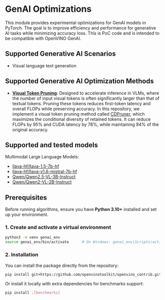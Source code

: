 # GenAI Optimizations

This module provides experimental optimizations for GenAI models in PyTorch. The goal is to improve efficiency and performance for generative AI tasks while minimizing accuracy loss. This is PoC code and is intended to be compatible with OpenVINO GenAI.

## Supported Generative AI Scenarios

- Visual language text generation

## Supported Generative AI Optimization Methods

- [**Visual Token Pruning**](./visual_token_pruning.py):
  Designed to accelerate inference in VLMs, where the number of input visual tokens is often significantly larger than that of textual tokens. Pruning these tokens reduces first-token latency and overall FLOPs while preserving accuracy. In this repository, we implement a visual token pruning method called [CDPruner](https://arxiv.org/pdf/2506.10967), which maximizes the conditional diversity of retained tokens. It can reduce FLOPs by 95% and CUDA latency by 78%, while maintaining 94% of the original accuracy.

## Supported and tested models

Multimodal Large Language Models:

- [llava-hf/llava-1.5-7b-hf](https://huggingface.co/llava-hf/llava-1.5-7b-hf)
- [llava-hf/llava-v1.6-mistral-7b-hf](https://huggingface.co/llava-hf/llava-v1.6-mistral-7b-hf)
- [Qwen/Qwen2.5-VL-3B-Instruct](https://huggingface.co/Qwen/Qwen2.5-VL-3B-Instruct)
- [Qwen/Qwen2-VL-2B-Instruct](https://huggingface.co/Qwen/Qwen2-VL-2B-Instruct)

## Prerequisites

Before running algorithms, ensure you have **Python 3.10+** installed and set up your environment.

### 1. Create and activate a virtual environment

```bash
python3 -m venv genai_env
source genai_env/bin/activate      # On Windows: genai_env\Scripts\activate.bat
```

### 2. Installation

You can install the package directly from the repository:

```bash
pip install git+https://github.com/openvinotoolkit/openvino_contrib.git#egg=genai_opt&subdirectory=modules/genai_optimizations
```

Or install it locally with extra dependencies for benchmarks support:

```bash
pip install .[benchmarks]
```
